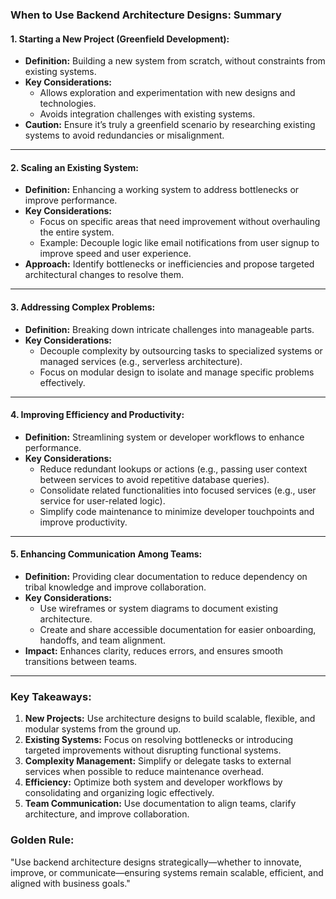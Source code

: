 ### **When to Use Backend Architecture Designs: Summary**

#### **1. Starting a New Project (Greenfield Development):**

- **Definition:** Building a new system from scratch, without constraints from existing systems.
- **Key Considerations:**
  - Allows exploration and experimentation with new designs and technologies.
  - Avoids integration challenges with existing systems.
- **Caution:** Ensure it’s truly a greenfield scenario by researching existing systems to avoid redundancies or misalignment.

---

#### **2. Scaling an Existing System:**

- **Definition:** Enhancing a working system to address bottlenecks or improve performance.
- **Key Considerations:**
  - Focus on specific areas that need improvement without overhauling the entire system.
  - Example: Decouple logic like email notifications from user signup to improve speed and user experience.
- **Approach:** Identify bottlenecks or inefficiencies and propose targeted architectural changes to resolve them.

---

#### **3. Addressing Complex Problems:**

- **Definition:** Breaking down intricate challenges into manageable parts.
- **Key Considerations:**
  - Decouple complexity by outsourcing tasks to specialized systems or managed services (e.g., serverless architecture).
  - Focus on modular design to isolate and manage specific problems effectively.

---

#### **4. Improving Efficiency and Productivity:**

- **Definition:** Streamlining system or developer workflows to enhance performance.
- **Key Considerations:**
  - Reduce redundant lookups or actions (e.g., passing user context between services to avoid repetitive database queries).
  - Consolidate related functionalities into focused services (e.g., user service for user-related logic).
  - Simplify code maintenance to minimize developer touchpoints and improve productivity.

---

#### **5. Enhancing Communication Among Teams:**

- **Definition:** Providing clear documentation to reduce dependency on tribal knowledge and improve collaboration.
- **Key Considerations:**
  - Use wireframes or system diagrams to document existing architecture.
  - Create and share accessible documentation for easier onboarding, handoffs, and team alignment.
- **Impact:** Enhances clarity, reduces errors, and ensures smooth transitions between teams.

---

### **Key Takeaways:**

1. **New Projects:** Use architecture designs to build scalable, flexible, and modular systems from the ground up.
2. **Existing Systems:** Focus on resolving bottlenecks or introducing targeted improvements without disrupting functional systems.
3. **Complexity Management:** Simplify or delegate tasks to external services when possible to reduce maintenance overhead.
4. **Efficiency:** Optimize both system and developer workflows by consolidating and organizing logic effectively.
5. **Team Communication:** Use documentation to align teams, clarify architecture, and improve collaboration.

### **Golden Rule:**

"Use backend architecture designs strategically—whether to innovate, improve, or communicate—ensuring systems remain scalable, efficient, and aligned with business goals."
